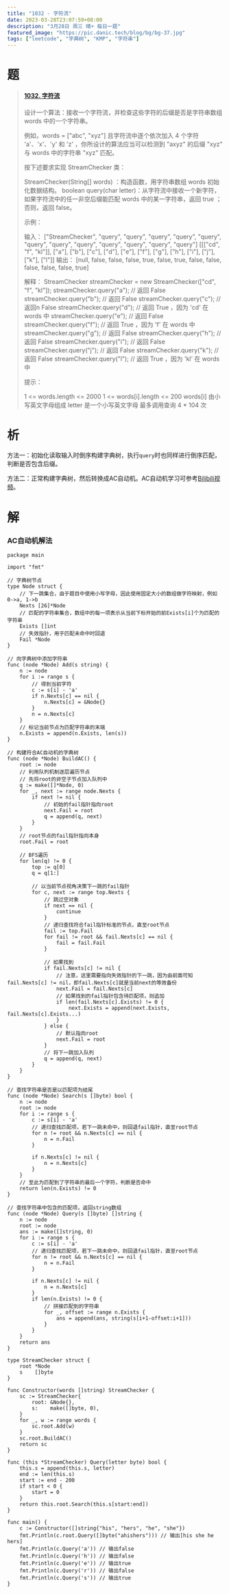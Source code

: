 ```yaml
---
title: "1032 - 字符流"
date: 2023-03-28T23:07:59+08:00
description: "3月28日 周三 晴☀️ 每日一题"
featured_image: "https://pic.danic.tech/blog/bg/bg-37.jpg"
tags: ["leetcode", "字典树", "KMP", "字符串"]
---
```


# 题

> #### [1032. 字符流](https://leetcode.cn/problems/stream-of-characters/)
>
> 设计一个算法：接收一个字符流，并检查这些字符的后缀是否是字符串数组 words 中的一个字符串。
>
> 例如，words = ["abc", "xyz"] 且字符流中逐个依次加入 4 个字符 'a'、'x'、'y' 和 'z' ，你所设计的算法应当可以检测到 "axyz" 的后缀 "xyz" 与 words 中的字符串 "xyz" 匹配。
>
> 按下述要求实现 StreamChecker 类：
>
> StreamChecker(String[] words) ：构造函数，用字符串数组 words 初始化数据结构。
> boolean query(char letter)：从字符流中接收一个新字符，如果字符流中的任一非空后缀能匹配 words 中的某一字符串，返回 true ；否则，返回 false。
>
>
> 示例：
>
> 输入：
> ["StreamChecker", "query", "query", "query", "query", "query", "query", "query", "query", "query", "query", "query", "query"]
> [[["cd", "f", "kl"]], ["a"], ["b"], ["c"], ["d"], ["e"], ["f"], ["g"], ["h"], ["i"], ["j"], ["k"], ["l"]]
> 输出：
> [null, false, false, false, true, false, true, false, false, false, false, false, true]
>
> 解释：
> StreamChecker streamChecker = new StreamChecker(["cd", "f", "kl"]);
> streamChecker.query("a"); // 返回 False
> streamChecker.query("b"); // 返回 False
> streamChecker.query("c"); // 返回n False
> streamChecker.query("d"); // 返回 True ，因为 'cd' 在 words 中
> streamChecker.query("e"); // 返回 False
> streamChecker.query("f"); // 返回 True ，因为 'f' 在 words 中
> streamChecker.query("g"); // 返回 False
> streamChecker.query("h"); // 返回 False
> streamChecker.query("i"); // 返回 False
> streamChecker.query("j"); // 返回 False
> streamChecker.query("k"); // 返回 False
> streamChecker.query("l"); // 返回 True ，因为 'kl' 在 words 中
>
>
> 提示：
>
> 1 <= words.length <= 2000
> 1 <= words[i].length <= 200
> words[i] 由小写英文字母组成
> letter 是一个小写英文字母
> 最多调用查询 4 * 104 次



# 析

方法一：初始化读取输入时倒序构建字典树，执行`query`时也同样进行倒序匹配，判断是否包含后缀。

方法二：正常构建字典树，然后转换成AC自动机。AC自动机学习可参考[Bilibili视频](https://www.bilibili.com/video/BV1uJ411Y7Eg/?vd_source=3aade5ff762294cf4b6267d110e2cdc4)。



# 解

### AC自动机解法

```golang
package main

import "fmt"

// 字典树节点
type Node struct {
    // 下一跳集合，由于题目中使用小写字母，因此使用固定大小的数组做字符映射，例如0->a, 1->b
    Nexts [26]*Node
    // 匹配的字符串集合，数组中的每一项表示从当前下标开始的前Exists[i]个为匹配的字符串
    Exists []int
    // 失效指针，用于匹配未命中时回退
    Fail *Node
}

// 向字典树中添加字符串
func (node *Node) Add(s string) {
    n := node
    for i := range s {
        // 得到当前字符
        c := s[i] - 'a'
        if n.Nexts[c] == nil {
            n.Nexts[c] = &Node{}
        }
        n = n.Nexts[c]
    }
    // 标记当前节点为匹配字符串的末端
    n.Exists = append(n.Exists, len(s))
}

// 构建符合AC自动机的字典树
func (node *Node) BuildAC() {
    root := node
    // 利用队列机制逐层遍历节点
    // 先将root的非空子节点加入队列中
    q := make([]*Node, 0)
    for _, next := range node.Nexts {
        if next != nil {
            // 初始的fail指针指向root
            next.Fail = root
            q = append(q, next)
        }
    }
    // root节点的fail指针指向本身
    root.Fail = root

    // BFS遍历
    for len(q) != 0 {
        top := q[0]
        q = q[1:]

        // 以当前节点视角决策下一跳的fail指针
        for c, next := range top.Nexts {
            // 跳过空对象
            if next == nil {
                continue
            }
            // 递归查找符合fail指针标准的节点，直至root节点
            fail := top.Fail
            for fail != root && fail.Nexts[c] == nil {
                fail = fail.Fail
            }

            // 如果找到
            if fail.Nexts[c] != nil {
                // 注意，这里需要指向失效指针的下一跳，因为由前面可知fail.Nexts[c] != nil，即fail.Nexts[c]就是当前next的等效备份
                next.Fail = fail.Nexts[c]
                // 如果找到的fail指针包含待匹配项，则追加
                if len(fail.Nexts[c].Exists) != 0 {
                    next.Exists = append(next.Exists, fail.Nexts[c].Exists...)
                }
            } else {
                // 默认指向root
                next.Fail = root
            }
            // 将下一跳加入队列
            q = append(q, next)
        }
    }
}

// 查找字符串是否是以匹配项为结尾
func (node *Node) Search(s []byte) bool {
    n := node
    root := node
    for i := range s {
        c := s[i] - 'a'
        // 递归查找匹配项，若下一跳未命中，则回退fail指针，直至root节点
        for n != root && n.Nexts[c] == nil {
            n = n.Fail
        }

        if n.Nexts[c] != nil {
            n = n.Nexts[c]
        }
    }
    // 至此为匹配到了字符串的最后一个字符，判断是否命中
    return len(n.Exists) != 0
}

// 查找字符串中包含的匹配项，返回string数组
func (node *Node) Query(s []byte) []string {
    n := node
    root := node
    ans := make([]string, 0)
    for i := range s {
        c := s[i] - 'a'
        // 递归查找匹配项，若下一跳未命中，则回退fail指针，直至root节点
        for n != root && n.Nexts[c] == nil {
            n = n.Fail
        }

        if n.Nexts[c] != nil {
            n = n.Nexts[c]
        }
        if len(n.Exists) != 0 {
            // 拼接匹配到的字符串
            for _, offset := range n.Exists {
                ans = append(ans, string(s[i+1-offset:i+1]))
            }
        }
    }
    return ans
}

type StreamChecker struct {
    root *Node
    s    []byte
}

func Constructor(words []string) StreamChecker {
    sc := StreamChecker{
        root: &Node{},
        s:    make([]byte, 0),
    }
    for _, w := range words {
        sc.root.Add(w)
    }
    sc.root.BuildAC()
    return sc
}

func (this *StreamChecker) Query(letter byte) bool {
    this.s = append(this.s, letter)
    end := len(this.s)
    start := end - 200
    if start < 0 {
        start = 0
    }
    return this.root.Search(this.s[start:end])
}

func main() {
    c := Constructor([]string{"his", "hers", "he", "she"})
    fmt.Println(c.root.Query([]byte("ahishers"))) // 输出[his she he hers]
    fmt.Println(c.Query('a')) // 输出false
    fmt.Println(c.Query('h')) // 输出false
    fmt.Println(c.Query('e')) // 输出true
    fmt.Println(c.Query('r')) // 输出false
    fmt.Println(c.Query('s')) // 输出true
}

```

